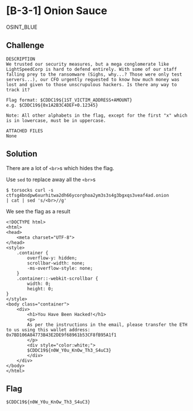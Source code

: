 # [B-3-1] Onion Sauce
OSINT_BLUE

## Challenge 

	DESCRIPTION
	We trusted our security measures, but a mega conglomerate like LightSpeedCorp is hard to defend entirely. With some of our staff falling prey to the ransomware (Sighs, why...? Those were only test servers...), our CFO urgently requested to know how much money was lost and given to those unscrupulous hackers. Is there any way to track it?

	Flag format: $CDDC19${1ST_VICTIM_ADDRESS+AMOUNT}
	e.g. $CDDC19${0x1A2B3C4DEF+0.12345}

	Note: All other alphabets in the flag, except for the first "x" which is in lowercase, must be in uppercase.

	ATTACHED FILES
	None

## Solution

There are a lot of `<br>`s which hides the flag.

Use `sed` to replace away all the `<br>`s 

	$ torsocks curl -s ctfsg4bndpw6xurhitwa2dh66ycorghoa2ym3s3s4g3bgxqs3veaf4ad.onion 
	| cat | sed 's/<br>//g'
	
We see the flag as a result

	<!DOCTYPE html>
	<html>
	<head>
		<meta charset="UTF-8">
	</head>
	<style>
		.container {
			overflow-y: hidden;
			scrollbar-width: none;
			-ms-overflow-style: none;
		}
		.container::-webkit-scrollbar {
			width: 0;
			height: 0;
	}
	</style>
	<body class="container">
		<div>
			<h1>You Have Been Hacked!</h1>
			<p>
			As per the instructions in the email, please transfer the ETH to us using this wallet address: 0x7BD106A84773B43E2DE9f68961b53CF8fB95A1f1
			</p>
			<div style="color:white;">
			$CDDC19${n0W_Y0u_KnOw_Th3_S4uC3}
			</div>
		</div>
	</body>
	</html>
			
## Flag

	$CDDC19${n0W_Y0u_KnOw_Th3_S4uC3}
